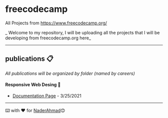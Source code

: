 # freecodecamp
All Projects from https://www.freecodecamp.org/

_
Welcome to my repository, I will be uploading all the projects that I will be developing from freecodecamp.org here_

---

## publications 📋

_All publications will be organized by folder (named by careers)_


#### **Responsive Web Desing** :rainbow:

* [Documentation Page](https://naderahmad.github.io/freecodecamp/responsive-web-design/documentation-page/) - 3/25/2021


---
⌨️ with ❤️ for [NaderAhmad](https://github.com/naderahmad)😊